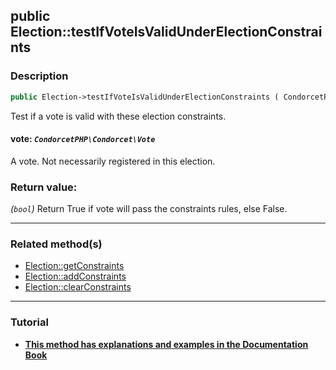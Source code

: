 ## public Election::testIfVoteIsValidUnderElectionConstraints

### Description    

```php
public Election->testIfVoteIsValidUnderElectionConstraints ( CondorcetPHP\Condorcet\Vote $vote ): bool
```

Test if a vote is valid with these election constraints.
    

#### **vote:** *```CondorcetPHP\Condorcet\Vote```*   
A vote. Not necessarily registered in this election.    


### Return value:   

*(```bool```)* Return True if vote will pass the constraints rules, else False.


---------------------------------------

### Related method(s)      

* [Election::getConstraints](/Docs/ApiReferences/Election%20Class/public%20Election--getConstraints.md)    
* [Election::addConstraints](/Docs/ApiReferences/Election%20Class/public%20Election--addConstraints.md)    
* [Election::clearConstraints](/Docs/ApiReferences/Election%20Class/public%20Election--clearConstraints.md)    

---------------------------------------

### Tutorial

* **[This method has explanations and examples in the Documentation Book](https://www.condorcet.io#/3.AsPhpLibrary/5.Votes/4.VoteConstraints)**    
